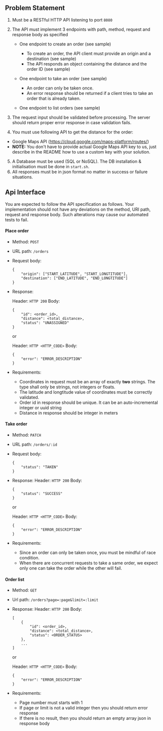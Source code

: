 ## Problem Statement

1. Must be a RESTful HTTP API listening to port `8080`
2. The API must implement 3 endpoints with path, method, request and response body as specified
    - One endpoint to create an order (see sample)
        - To create an order, the API client must provide an origin and a destination (see sample)
        - The API responds an object containing the distance and the order ID (see sample)

    - One endpoint to take an order (see sample)
        - An order can only be taken once.
        - An error response should be returned if a client tries to take an order that is already taken.

    - One endpoint to list orders (see sample)

3. The request input should be validated before processing. The server should return proper error response in case validation fails.
4. You must use following API to get the distance for the order:
- Google Maps API (https://cloud.google.com/maps-platform/routes/)
- **NOTE:** You don't have to provide actual Google Maps API key to us, just describe in the README how to use a custom key with your solution.
5. A Database must be used (SQL or NoSQL). The DB installation & initialisation must be done in `start.sh`.
6. All responses must be in json format no matter in success or failure situations.


## Api Interface

You are expected to follow the API specification as follows. Your implementation should not have any deviations on the method, URI path, request and response body. Such alterations may cause our automated tests to fail.

#### Place order

  - Method: `POST`
  - URL path: `/orders`
  - Request body:

    ```
    {
        "origin": ["START_LATITUDE", "START_LONGTITUDE"],
        "destination": ["END_LATITUDE", "END_LONGTITUDE"]
    }
    ```

  - Response:

    Header: `HTTP 200`
    Body:
      ```
      {
          "id": <order_id>,
          "distance": <total_distance>,
          "status": "UNASSIGNED"
      }
      ```
    or

    Header: `HTTP <HTTP_CODE>`
    Body:

      ```
      {
          "error": "ERROR_DESCRIPTION"
      }
      ```

  - Requirements:

    - Coordinates in request must be an array of exactly **two** strings. The type shall only be strings, not integers or floats.
    - The latitude and longtitude value of coordinates must be correctly validated.
    - Order id in response should be unique. It can be an auto-incremental integer or uuid string
    - Distance in response should be integer in meters


#### Take order

  - Method: `PATCH`
  - URL path: `/orders/:id`
  - Request body:
    ```
    {
        "status": "TAKEN"
    }
    ```
  - Response:
    Header: `HTTP 200`
    Body:
      ```
      {
          "status": "SUCCESS"
      }
      ```
    or

    Header: `HTTP <HTTP_CODE>`
    Body:
      ```
      {
          "error": "ERROR_DESCRIPTION"
      }
      ```

  - Requirements:

    - Since an order can only be taken once, you must be mindful of race condition.
    - When there are concurrent requests to take a same order, we expect only one can take the order while the other will fail.


#### Order list

  - Method: `GET`
  - Url path: `/orders?page=:page&limit=:limit`
  - Response:
    Header: `HTTP 200`
    Body:
      ```
      [
          {
              "id": <order_id>,
              "distance": <total_distance>,
              "status": <ORDER_STATUS>
          },
          ...
      ]
      ```

    or

    Header: `HTTP <HTTP_CODE>` Body:

    ```
    {
        "error": "ERROR_DESCRIPTION"
    }
    ```

  - Requirements:

    - Page number must starts with 1
    - If page or limit is not a valid integer then you should return error response
    - If there is no result, then you should return an empty array json in response body